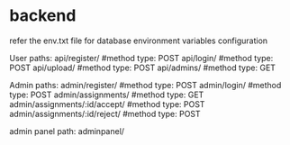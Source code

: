 # backend

refer the env.txt file for database environment variables configuration

User paths:
api/register/  #method type: POST
api/login/   #method type: POST
api/upload/  #method type: POST
api/admins/  #method type: GET

Admin paths:
admin/register/  #method type: POST
admin/login/      #method type: POST
admin/assignments/  #method type: GET
admin/assignments/:id/accept/  #method type: POST
admin/assignments/:id/reject/  #method type: POST

admin panel path: 
adminpanel/
